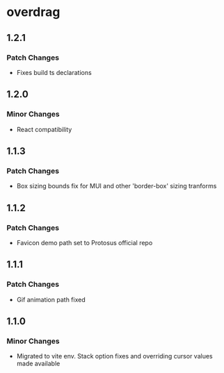 # overdrag

## 1.2.1

### Patch Changes

- Fixes build ts declarations

## 1.2.0

### Minor Changes

- React compatibility

## 1.1.3

### Patch Changes

- Box sizing bounds fix for MUI and other 'border-box' sizing tranforms

## 1.1.2

### Patch Changes

- Favicon demo path set to Protosus official repo

## 1.1.1

### Patch Changes

- Gif animation path fixed

## 1.1.0

### Minor Changes

- Migrated to vite env. Stack option fixes and overriding cursor values made available
